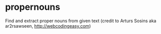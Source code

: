 # propernouns
Find and extract proper nouns from given text (credit to Arturs Sosins aka ar2rsawseen, http://webcodingeasy.com)

